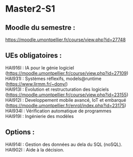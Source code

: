 # Master2-S1

## Moodle du semestre : 
https://moodle.umontpellier.fr/course/view.php?id=27748  <br>


## UEs obligatoires : 
HAI916I : IA pour le génie logiciel  (https://moodle.umontpellier.fr/course/view.php?id=27109)                           <br>
HAI931I : Systèmes réflexifs, models@runtime (https://www.lirmm.fr/~dony/)                                               <br>
HAI913I : Evolution et restructuration des logiciels (https://moodle.umontpellier.fr/course/view.php?id=23155)           <br>
HAI912I : Developpement mobile avancé, IoT et embarqué (https://moodle.umontpellier.fr/enrol/index.php?id=23175)         <br>
HAI934I : Vérification automatique de programmes               <br>
HAI919I : Ingénierie des modèles                               <br>

## Options :                                                   <br>
HAI914I : Gestion des données au dela du SQL (noSQL).          <br>
HAI902I : Aide à la décision.                                  <br>
